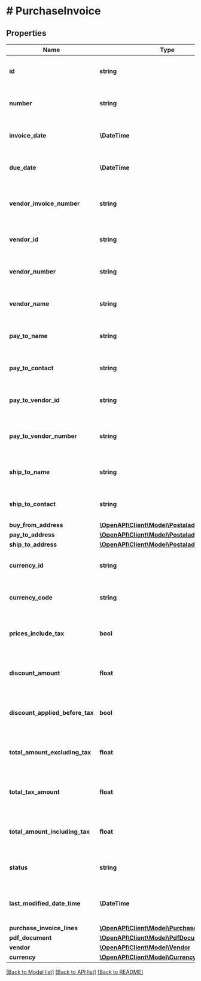 # # PurchaseInvoice

## Properties

Name | Type | Description | Notes
------------ | ------------- | ------------- | -------------
**id** | **string** | (v1.0) The id property for the Dynamics 365 Business Central purchaseInvoice entity | [optional]
**number** | **string** | (v1.0) The number property for the Dynamics 365 Business Central purchaseInvoice entity | [optional]
**invoice_date** | **\DateTime** | (v1.0) The invoiceDate property for the Dynamics 365 Business Central purchaseInvoice entity | [optional]
**due_date** | **\DateTime** | (v1.0) The dueDate property for the Dynamics 365 Business Central purchaseInvoice entity | [optional]
**vendor_invoice_number** | **string** | (v1.0) The vendorInvoiceNumber property for the Dynamics 365 Business Central purchaseInvoice entity | [optional]
**vendor_id** | **string** | (v1.0) The vendorId property for the Dynamics 365 Business Central purchaseInvoice entity | [optional]
**vendor_number** | **string** | (v1.0) The vendorNumber property for the Dynamics 365 Business Central purchaseInvoice entity | [optional]
**vendor_name** | **string** | (v1.0) The vendorName property for the Dynamics 365 Business Central purchaseInvoice entity | [optional]
**pay_to_name** | **string** | (v1.0) The payToName property for the Dynamics 365 Business Central purchaseInvoice entity | [optional]
**pay_to_contact** | **string** | (v1.0) The payToContact property for the Dynamics 365 Business Central purchaseInvoice entity | [optional]
**pay_to_vendor_id** | **string** | (v1.0) The payToVendorId property for the Dynamics 365 Business Central purchaseInvoice entity | [optional]
**pay_to_vendor_number** | **string** | (v1.0) The payToVendorNumber property for the Dynamics 365 Business Central purchaseInvoice entity | [optional]
**ship_to_name** | **string** | (v1.0) The shipToName property for the Dynamics 365 Business Central purchaseInvoice entity | [optional]
**ship_to_contact** | **string** | (v1.0) The shipToContact property for the Dynamics 365 Business Central purchaseInvoice entity | [optional]
**buy_from_address** | [**\OpenAPI\Client\Model\Postaladdresstype**](Postaladdresstype.md) |  | [optional]
**pay_to_address** | [**\OpenAPI\Client\Model\Postaladdresstype**](Postaladdresstype.md) |  | [optional]
**ship_to_address** | [**\OpenAPI\Client\Model\Postaladdresstype**](Postaladdresstype.md) |  | [optional]
**currency_id** | **string** | (v1.0) The currencyId property for the Dynamics 365 Business Central purchaseInvoice entity | [optional]
**currency_code** | **string** | (v1.0) The currencyCode property for the Dynamics 365 Business Central purchaseInvoice entity | [optional]
**prices_include_tax** | **bool** | (v1.0) The pricesIncludeTax property for the Dynamics 365 Business Central purchaseInvoice entity | [optional]
**discount_amount** | **float** | (v1.0) The discountAmount property for the Dynamics 365 Business Central purchaseInvoice entity | [optional]
**discount_applied_before_tax** | **bool** | (v1.0) The discountAppliedBeforeTax property for the Dynamics 365 Business Central purchaseInvoice entity | [optional]
**total_amount_excluding_tax** | **float** | (v1.0) The totalAmountExcludingTax property for the Dynamics 365 Business Central purchaseInvoice entity | [optional]
**total_tax_amount** | **float** | (v1.0) The totalTaxAmount property for the Dynamics 365 Business Central purchaseInvoice entity | [optional]
**total_amount_including_tax** | **float** | (v1.0) The totalAmountIncludingTax property for the Dynamics 365 Business Central purchaseInvoice entity | [optional]
**status** | **string** | (v1.0) The status property for the Dynamics 365 Business Central purchaseInvoice entity | [optional]
**last_modified_date_time** | **\DateTime** | (v1.0) The lastModifiedDateTime property for the Dynamics 365 Business Central purchaseInvoice entity | [optional]
**purchase_invoice_lines** | [**\OpenAPI\Client\Model\PurchaseInvoiceLine[]**](PurchaseInvoiceLine.md) |  | [optional]
**pdf_document** | [**\OpenAPI\Client\Model\PdfDocument[]**](PdfDocument.md) |  | [optional]
**vendor** | [**\OpenAPI\Client\Model\Vendor**](Vendor.md) |  | [optional]
**currency** | [**\OpenAPI\Client\Model\Currency**](Currency.md) |  | [optional]

[[Back to Model list]](../../README.md#models) [[Back to API list]](../../README.md#endpoints) [[Back to README]](../../README.md)
